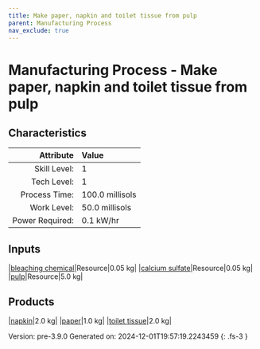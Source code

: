 ```yaml
---
title: Make paper, napkin and toilet tissue from pulp
parent: Manufacturing Process
nav_exclude: true
---
```

# Manufacturing Process - Make paper, napkin and toilet tissue from pulp


## Characteristics

| Attribute      | Value |
|--------:|:------|
|Skill Level:|1|
|Tech Level:|1|
|Process Time:|100.0 millisols|
|Work Level:|50.0 millisols|
|Power Required:|0.1 kW/hr|

## Inputs

|[bleaching chemical](../resource/bleaching-chemical.html)|Resource|0.05 kg|
|[calcium sulfate](../resource/calcium-sulfate.html)|Resource|0.05 kg|
|[pulp](../resource/pulp.html)|Resource|5.0 kg|

## Products

|[napkin](../resource/napkin.html)|2.0 kg|
|[paper](../resource/paper.html)|1.0 kg|
|[toilet tissue](../resource/toilet-tissue.html)|2.0 kg|


Version: pre-3.9.0 Generated on: 2024-12-01T19:57:19.2243459
{: .fs-3 }

